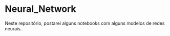 # Neural_Network

Neste repositório, postarei alguns notebooks com alguns modelos de redes neurais.
